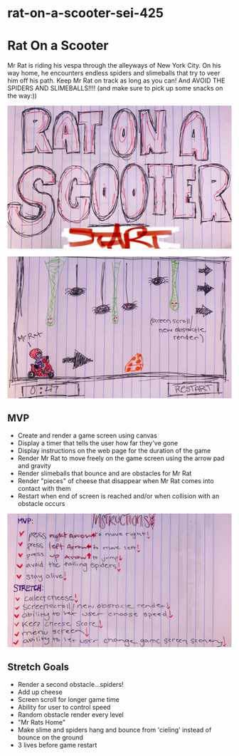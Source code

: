 # rat-on-a-scooter-sei-425
# Rat On a Scooter

Mr Rat is riding his vespa through the alleyways of New York City. On his way home, he encounters endless spiders and slimeballs that try to veer him off his path. Keep Mr Rat on track as long as you can! And AVOID THE SPIDERS AND SLIMEBALLS!!!! (and make sure to pick up some snacks on the way:))

![start screen sketch](./img/startscreen.png)

![game sketch](./img/gamescreen.png)

## MVP
* Create and render a game screen using canvas
* Display a timer that tells the user how far they've gone
* Display instructions on the web page for the duration of the game
* Render Mr Rat to move freely on the game screen using the arrow pad and gravity
* Render slimeballs that bounce and are obstacles for Mr Rat
* Render "pieces" of cheese that disappear when Mr Rat comes into contact with them
* Restart when end of screen is reached and/or when collision with an obstacle occurs

![instructions](./img/instructions.png)

## Stretch Goals
* Render a second obstacle...spiders!
* Add up cheese
* Screen scroll for longer game time
* Ability for user to control speed
* Random obstacle render every level
* "Mr Rats Home"
* Make slime and spiders hang and bounce from 'cieling' instead of bounce on the ground
* 3 lives before game restart